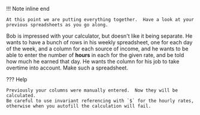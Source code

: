 !!! Note inline end

    At this point we are putting everything together.  Have a look at your
    previous spreadsheets as you go along.

Bob is impressed with your calculator, but doesn't like it being separate.
He wants to have a bunch of rows in his weekly spreadsheet, one for each day of the week, and a column for each
source of income, and he wants to be able to enter the number of **hours** in
each for the given rate, and be told how much he earned that day.  He wants
the column for his job to take overtime into account.  Make such a
spreadsheet.


??? Help

    Previously your columns were manually entered.  Now they will be calculated.
    Be careful to use invariant referencing with `$` for the hourly rates,
    otherwise when you autofill the calculation will fail.

